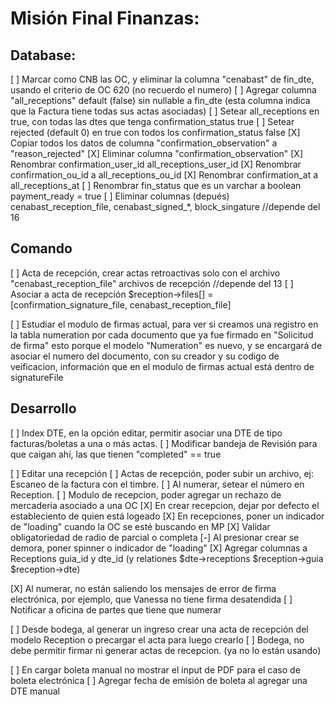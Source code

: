# Misión Final Finanzas:
## Database:
[ ] Marcar como CNB las OC, y eliminar la columna "cenabast" de fin_dte, usando el criterio de OC 620 (no recuerdo el numero)
[ ] Agregar columna "all_receptions" default (false) sin nullable a fin_dte (esta columna indica que la Factura tiene todas sus actas asociadas)
[ ] Setear all_receptions en true, con todas las dtes que tenga confirmation_status true
[ ] Setear rejected (default 0) en true con todos los confirmation_status false
[X] Copiar todos los datos de columna "confirmation_observation" a "reason_rejected"
[X] Eliminar columna "confirmation_observation"
[X] Renombrar confirmation_user_id all_receptions_user_id
[X] Renombrar confirmation_ou_id a all_receptions_ou_id
[X] Renombrar confirmation_at a all_receptions_at
[ ] Renombrar fin_status que es un varchar a boolean payment_ready = true
[ ] Eliminar columnas (depués) cenabast_reception_file, cenabast_signed_*, block_singature //depende del 16

## Comando
[ ] Acta de recepción, crear actas retroactivas solo con el archivo "cenabast_reception_file" archivos de recepción //depende del 13
[ ] Asociar a acta de recepción $reception->files[] = [confirmation_signature_file, cenabast_reception_file]

[ ] Estudiar el modulo de firmas actual, para ver si creamos una registro en la tabla numeration por cada documento que ya fue firmado en "Solicitud de firma"
    esto porque el modelo "Numeration" es nuevo, y se encargará de asociar el numero del documento, con su creador y su codigo de veificacion,
    información que en el modulo de firmas actual está dentro de signatureFile

## Desarrollo
[ ] Index DTE, en la opción editar, permitir asociar una DTE de tipo facturas/boletas a una o más actas.
[ ] Modificar bandeja de Revisión para que caigan ahí, las que tienen "completed" == true

[ ] Editar una recepción
[ ] Actas de recepción, poder subir un archivo, ej: Escaneo de la factura con el timbre.
[ ] Al numerar, setear el número en Reception.
[ ] Modulo de recepcion, poder agregar un rechazo de mercaderia asociado a una OC
[X] En crear recepcion, dejar por defecto el estableciento de quien está logeado
[X] En recepciones, poner un indicador de "loading" cuando la OC se esté buscando en MP
[X] Validar obligatoriedad de radio de parcial o completa
[-] Al presionar crear se demora, poner spinner o indicador de "loading"
[X] Agregar columnas a Receptions guia_id y dte_id (y relationes $dte->receptions $reception->guia $reception->dte)

[X] Al numerar, no están saliendo los mensajes de error de firma electrónica, por ejemplo, que Vanessa no tiene firma desatendida
[ ] Notificar a oficina de partes que tiene que numerar

[ ] Desde bodega, al generar un ingreso crear una acta de recepción del modelo Reception o precargar el acta para luego crearlo
[ ] Bodega, no debe permitir firmar ni generar actas de recepcion. (ya no lo están usando)

[ ] En cargar boleta manual no mostrar el input de PDF para el caso de boleta electrónica
[ ] Agregar fecha de emisión de boleta al agregar una DTE manual